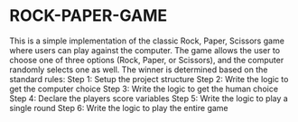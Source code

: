 # ROCK-PAPER-GAME
This is a simple implementation of the classic Rock, Paper, Scissors game where users can play against the computer. The game allows the user to choose one of three options (Rock, Paper, or Scissors), and the computer randomly selects one as well. The winner is determined based on the standard rules:
Step 1: Setup the project structure
Step 2: Write the logic to get the computer choice
Step 3: Write the logic to get the human choice
Step 4: Declare the players score variables
Step 5: Write the logic to play a single round
Step 6: Write the logic to play the entire game